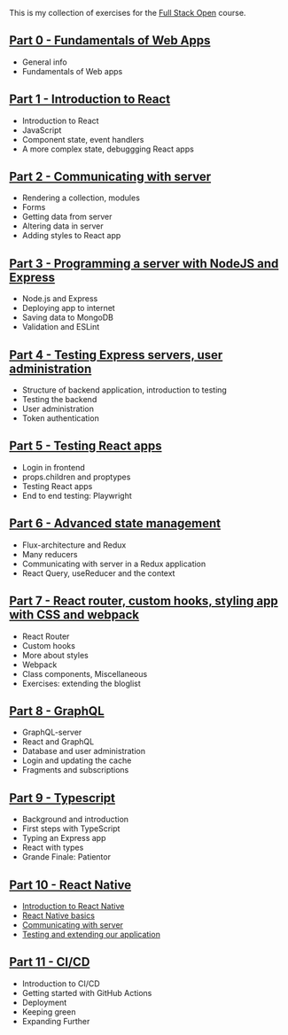 This is my collection of exercises for the [Full Stack Open](https://fullstackopen.com/en/) course.

## [Part 0 - Fundamentals of Web Apps ](part0/)  
* General info
* Fundamentals of Web apps
  
## [Part 1 - Introduction to React ](part1/)  
* Introduction to React
* JavaScript
* Component state, event handlers
* A more complex state, debuggging React apps
  
## [Part 2 - Communicating with server ](part2/)  
* Rendering a collection, modules
* Forms
* Getting data from server
* Altering data in server
* Adding styles to React app
  
## [Part 3 - Programming a server with NodeJS and Express ](part3/)  
* Node.js and Express
* Deploying app to internet
* Saving data to MongoDB
* Validation and ESLint
  
## [Part 4 - Testing Express servers, user administration ](part4/)  
* Structure of backend application, introduction to testing
* Testing the backend
* User administration
* Token authentication
  
## [Part 5 - Testing React apps ](part5/)  
* Login in frontend
* props.children and proptypes
* Testing React apps
* End to end testing: Playwright
  
## [Part 6 - Advanced state management ](part6/)  
* Flux-architecture and Redux
* Many reducers
* Communicating with server in a Redux application
* React Query, useReducer and the context
  
## [Part 7 - React router, custom hooks, styling app with CSS and webpack ](part7/)  
* React Router
* Custom hooks
* More about styles
* Webpack
* Class components, Miscellaneous
* Exercises: extending the bloglist
  
## [Part 8 - GraphQL ](part8/)  
* GraphQL-server
* React and GraphQL
* Database and user administration
* Login and updating the cache
* Fragments and subscriptions
  
## [Part 9 - Typescript ](part9/)  
* Background and introduction
* First steps with TypeScript
* Typing an Express app
* React with types
* Grande Finale: Patientor
  
## [Part 10 - React Native ](part10/)  
* [Introduction to React Native](part10/part1)
* [React Native basics](part10/part2)
* [Communicating with server](part10/part3)
* [Testing and extending our application](part10/part4)
  
## [Part 11 - CI/CD ](part11/)  
* Introduction to CI/CD
* Getting started with GitHub Actions
* Deployment
* Keeping green
* Expanding Further